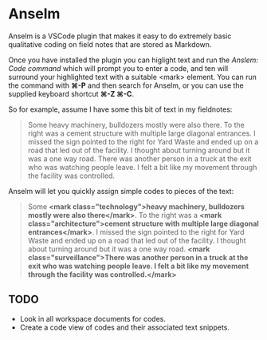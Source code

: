# Anselm

Anselm is a VSCode plugin that makes it easy to do extremely basic qualitative coding on field notes that are stored as Markdown.

Once you have installed the plugin you can higlight text and run the *Anslem: Code command* which will prompt you to enter a code, and ten will surround your highlighted text with a suitable &lt;mark&gt; element. You can run the command with **⌘-P** and then search for Anselm, or you can use the supplied keyboard shortcut **⌘-Z ⌘-C**.

So for example, assume I have some this bit of text in my fieldnotes:

> Some heavy machinery, bulldozers mostly were also there. To the right was a cement
> structure with multiple large diagonal entrances. I missed the sign pointed to the
> right for Yard Waste and ended up on a road that led out of the facility. I thought
> about turning around but it was a one way road. There was another person in a truck
> at the exit who was watching people leave. I felt a bit like my movement through 
> the facility was controlled.

Anselm will let you quickly assign simple codes to pieces of the text:

> Some **&lt;mark class="technology"&gt;heavy machinery, bulldozers mostly were also there&lt;/mark&gt;**.
> To the right was a **&lt;mark class="architecture"&gt;cement structure with multiple large
> diagonal entrances&lt;/mark&gt;**. I missed the sign pointed to the right for Yard Waste and
> ended up on a road that led out of the facility. I thought about turning around but
> it was a one way road. **&lt;mark class="surveillance"&gt;There was another person in a truck
> at the exit who was watching people leave. I felt a bit like my movement through the
> facility was controlled.&lt;/mark&gt;**

## TODO

* Look in all workspace documents for codes.
* Create a code view of codes and their associated text snippets.
